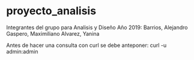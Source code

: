 # proyecto_analisis
Integrantes del grupo para Analisis y Diseño Año 2019:
Barrios, Alejandro
Gaspero, Maximiliano
Alvarez, Yanina

Antes de hacer una consulta con curl se debe anteponer:
curl -u admin:admin 

